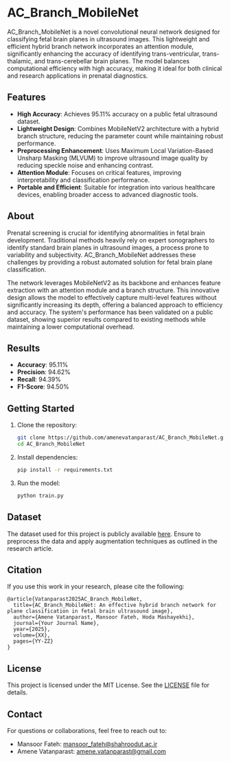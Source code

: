 # AC_Branch_MobileNet  

AC_Branch_MobileNet is a novel convolutional neural network designed for classifying fetal brain planes in ultrasound images. This lightweight and efficient hybrid branch network incorporates an attention module, significantly enhancing the accuracy of identifying trans-ventricular, trans-thalamic, and trans-cerebellar brain planes. The model balances computational efficiency with high accuracy, making it ideal for both clinical and research applications in prenatal diagnostics.  

## Features  
- **High Accuracy**: Achieves 95.11% accuracy on a public fetal ultrasound dataset.  
- **Lightweight Design**: Combines MobileNetV2 architecture with a hybrid branch structure, reducing the parameter count while maintaining robust performance.  
- **Preprocessing Enhancement**: Uses Maximum Local Variation-Based Unsharp Masking (MLVUM) to improve ultrasound image quality by reducing speckle noise and enhancing contrast.  
- **Attention Module**: Focuses on critical features, improving interpretability and classification performance.  
- **Portable and Efficient**: Suitable for integration into various healthcare devices, enabling broader access to advanced diagnostic tools.  

## About  

Prenatal screening is crucial for identifying abnormalities in fetal brain development. Traditional methods heavily rely on expert sonographers to identify standard brain planes in ultrasound images, a process prone to variability and subjectivity. AC_Branch_MobileNet addresses these challenges by providing a robust automated solution for fetal brain plane classification.  

The network leverages MobileNetV2 as its backbone and enhances feature extraction with an attention module and a branch structure. This innovative design allows the model to effectively capture multi-level features without significantly increasing its depth, offering a balanced approach to efficiency and accuracy. The system's performance has been validated on a public dataset, showing superior results compared to existing methods while maintaining a lower computational overhead.  

## Results  
- **Accuracy**: 95.11%  
- **Precision**: 94.62%  
- **Recall**: 94.39%  
- **F1-Score**: 94.50%  

## Getting Started  

1. Clone the repository:  
   ```bash  
   git clone https://github.com/amenevatanparast/AC_Branch_MobileNet.git  
   cd AC_Branch_MobileNet  
   ```  

2. Install dependencies:  
   ```bash  
   pip install -r requirements.txt  
   ```  

3. Run the model:  
   ```bash  
   python train.py  
   ```  

## Dataset  
The dataset used for this project is publicly available [here](https://zenodo.org/records/3904280). Ensure to preprocess the data and apply augmentation techniques as outlined in the research article.  

## Citation  
If you use this work in your research, please cite the following:  
```
@article{Vatanparast2025AC_Branch_MobileNet,
  title={AC_Branch_MobileNet: An effective hybrid branch network for plane classification in fetal brain ultrasound image},
  author={Amene Vatanparast, Mansoor Fateh, Hoda Mashayekhi},
  journal={Your Journal Name},
  year={2025},
  volume={XX},
  pages={YY-ZZ}
}
```  

## License  
This project is licensed under the MIT License. See the [LICENSE](LICENSE) file for details.  

## Contact  
For questions or collaborations, feel free to reach out to:  
- Mansoor Fateh: [mansoor_fateh@shahroodut.ac.ir](mailto:mansoor_fateh@shahroodut.ac.ir)  
- Amene Vatanparast: [amene.vatanparast@gmail.com](mailto:amene.vatanparast@gmail.com)  

